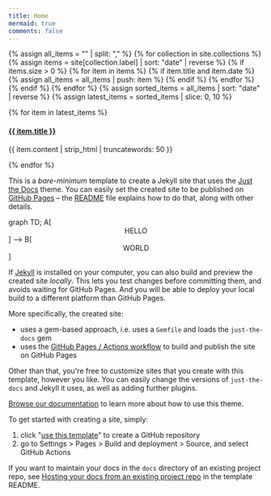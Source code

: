 ```yaml
---
title: Home
mermaid: true
comments: false
---
```


{% assign all_items = "" | split: "," %}
{% for collection in site.collections %}
    {% assign items = site[collection.label] | sort: "date" | reverse %}
    {% if items.size > 0 %}
        {% for item in items %}
            {% if item.title and item.date %}
                {% assign all_items = all_items | push: item %}
            {% endif %}
        {% endfor %}
    {% endif %}
{% endfor %}
{% assign sorted_items = all_items | sort: "date" | reverse %}
{% assign latest_items = sorted_items | slice: 0, 10 %}

<div class="latest-items">
    {% for item in latest_items %}
        <div class="entry">
            <h4><a href="{{ item.url }}">{{ item.title }}</a></h4>
            <p>{{ item.content | strip_html | truncatewords: 50 }}</p>
        </div>
    {% endfor %}
</div>



This is a *bare-minimum* template to create a Jekyll site that uses the [Just the Docs] theme. You can easily set the created site to be published on [GitHub Pages] – the [README] file explains how to do that, along with other details.

<div class="language-mermaid">
graph TD;
    A[<div style="text-align:center;">HELLO</div>] --> B[<div style="text-align:center;">WORLD</div>]
</div>


If [Jekyll] is installed on your computer, you can also build and preview the created site *locally*. This lets you test changes before committing them, and avoids waiting for GitHub Pages. And you will be able to deploy your local build to a different platform than GitHub Pages.

More specifically, the created site:

- uses a gem-based approach, i.e. uses a `Gemfile` and loads the `just-the-docs` gem
- uses the [GitHub Pages / Actions workflow] to build and publish the site on GitHub Pages

Other than that, you're free to customize sites that you create with this template, however you like. You can easily change the versions of `just-the-docs` and Jekyll it uses, as well as adding further plugins.

[Browse our documentation][Just the Docs] to learn more about how to use this theme.

To get started with creating a site, simply:

1. click "[use this template]" to create a GitHub repository
2. go to Settings > Pages > Build and deployment > Source, and select GitHub Actions

If you want to maintain your docs in the `docs` directory of an existing project repo, see [Hosting your docs from an existing project repo](https://github.com/just-the-docs/just-the-docs-template/blob/main/README.md#hosting-your-docs-from-an-existing-project-repo) in the template README.

[Just the Docs]: https://just-the-docs.github.io/just-the-docs/
[GitHub Pages]: https://docs.github.com/en/pages
[README]: https://github.com/just-the-docs/just-the-docs-template/blob/main/README.md
[Jekyll]: https://jekyllrb.com
[GitHub Pages / Actions workflow]: https://github.blog/changelog/2022-07-27-github-pages-custom-github-actions-workflows-beta/
[use this template]: https://github.com/just-the-docs/just-the-docs-template/generate
